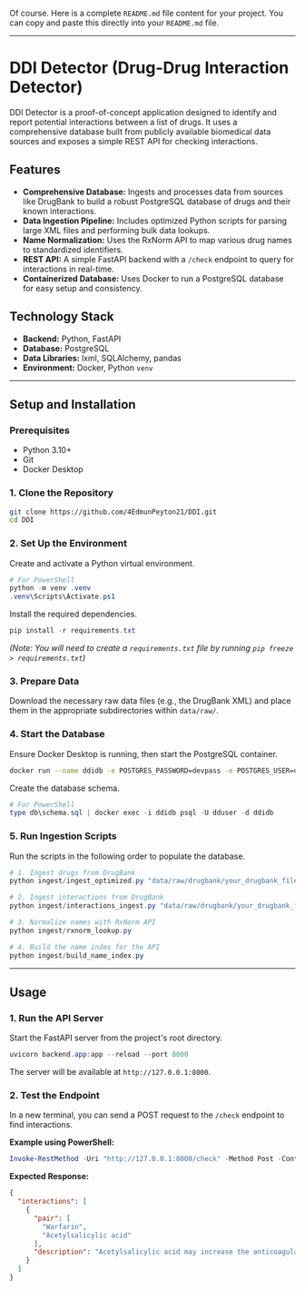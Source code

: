 Of course. Here is a complete `README.md` file content for your project. You can copy and paste this directly into your `README.md` file.

-----

# DDI Detector (Drug-Drug Interaction Detector)

DDI Detector is a proof-of-concept application designed to identify and report potential interactions between a list of drugs. It uses a comprehensive database built from publicly available biomedical data sources and exposes a simple REST API for checking interactions.

## Features

  * **Comprehensive Database:** Ingests and processes data from sources like DrugBank to build a robust PostgreSQL database of drugs and their known interactions.
  * **Data Ingestion Pipeline:** Includes optimized Python scripts for parsing large XML files and performing bulk data lookups.
  * **Name Normalization:** Uses the RxNorm API to map various drug names to standardized identifiers.
  * **REST API:** A simple FastAPI backend with a `/check` endpoint to query for interactions in real-time.
  * **Containerized Database:** Uses Docker to run a PostgreSQL database for easy setup and consistency.

## Technology Stack

  * **Backend:** Python, FastAPI
  * **Database:** PostgreSQL
  * **Data Libraries:** lxml, SQLAlchemy, pandas
  * **Environment:** Docker, Python `venv`

-----

## Setup and Installation

### Prerequisites

  * Python 3.10+
  * Git
  * Docker Desktop

### 1\. Clone the Repository

```bash
git clone https://github.com/4EdmunPeyton21/DDI.git
cd DDI
```

### 2\. Set Up the Environment

Create and activate a Python virtual environment.

```powershell
# For PowerShell
python -m venv .venv
.venv\Scripts\Activate.ps1
```

Install the required dependencies.

```powershell
pip install -r requirements.txt
```

*(Note: You will need to create a `requirements.txt` file by running `pip freeze > requirements.txt`)*

### 3\. Prepare Data

Download the necessary raw data files (e.g., the DrugBank XML) and place them in the appropriate subdirectories within `data/raw/`.

### 4\. Start the Database

Ensure Docker Desktop is running, then start the PostgreSQL container.

```bash
docker run --name ddidb -e POSTGRES_PASSWORD=devpass -e POSTGRES_USER=dduser -e POSTGRES_DB=ddidb -p 5432:5432 -d postgres:15
```

Create the database schema.

```powershell
# For PowerShell
type db\schema.sql | docker exec -i ddidb psql -U dduser -d ddidb
```

### 5\. Run Ingestion Scripts

Run the scripts in the following order to populate the database.

```powershell
# 1. Ingest drugs from DrugBank
python ingest/ingest_optimized.py "data/raw/drugbank/your_drugbank_file.xml"

# 2. Ingest interactions from DrugBank
python ingest/interactions_ingest.py "data/raw/drugbank/your_drugbank_file.xml"

# 3. Normalize names with RxNorm API
python ingest/rxnorm_lookup.py

# 4. Build the name index for the API
python ingest/build_name_index.py
```

-----

## Usage

### 1\. Run the API Server

Start the FastAPI server from the project's root directory.

```powershell
uvicorn backend.app:app --reload --port 8000
```

The server will be available at `http://127.0.0.1:8000`.

### 2\. Test the Endpoint

In a new terminal, you can send a POST request to the `/check` endpoint to find interactions.

**Example using PowerShell:**

```powershell
Invoke-RestMethod -Uri "http://127.0.0.1:8000/check" -Method Post -ContentType "application/json" -Body '{"drugs":["Warfarin", "Aspirin"]}'
```

**Expected Response:**

```json
{
  "interactions": [
    {
      "pair": [
        "Warfarin",
        "Acetylsalicylic acid"
      ],
      "description": "Acetylsalicylic acid may increase the anticoagulant activities of Warfarin."
    }
  ]
}
```